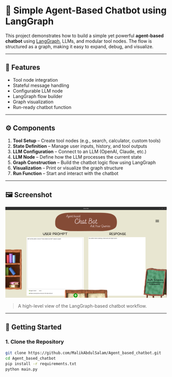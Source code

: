 # 🤖 Simple Agent-Based Chatbot using LangGraph

This project demonstrates how to build a simple yet powerful **agent-based chatbot** using [LangGraph](https://github.com/langchain-ai/langgraph), LLMs, and modular tool nodes. The flow is structured as a graph, making it easy to expand, debug, and visualize.

---

## 🧠 Features

- Tool node integration  
- Stateful message handling  
- Configurable LLM node  
- LangGraph flow builder  
- Graph visualization  
- Run-ready chatbot function

---

## ⚙️ Components

1. **Tool Setup** – Create tool nodes (e.g., search, calculator, custom tools)  
2. **State Definition** – Manage user inputs, history, and tool outputs  
3. **LLM Configuration** – Connect to an LLM (OpenAI, Claude, etc.)  
4. **LLM Node** – Define how the LLM processes the current state  
5. **Graph Construction** – Build the chatbot logic flow using LangGraph  
6. **Visualization** – Print or visualize the graph structure  
7. **Run Function** – Start and interact with the chatbot

---

## 🖼️ Screenshot

![Chatbot Flow Screenshot](Aget_based_chatbot.png)

> A high-level view of the LangGraph-based chatbot workflow.

---

## 🚀 Getting Started

### 1. Clone the Repository

```bash
git clone https://github.com/MalikAbdulSalam/Agent_based_chatbot.git
cd Agent_based_chatbot
pip install -r requirements.txt
python main.py
